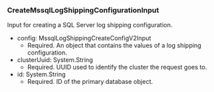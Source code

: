 ### CreateMssqlLogShippingConfigurationInput
Input for creating a SQL Server log shipping configuration.

- config: MssqlLogShippingCreateConfigV2Input
  - Required. An object that contains the values of a log shipping configuration.
- clusterUuid: System.String
  - Required. UUID used to identify the cluster the request goes to.
- id: System.String
  - Required. ID of the primary database object.
